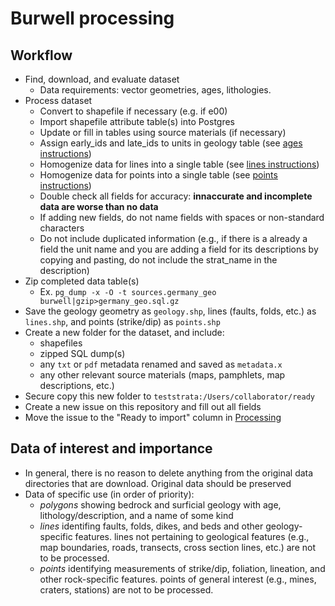 # Burwell processing

## Workflow

+ Find, download, and evaluate dataset
  + Data requirements: vector geometries, ages, lithologies.
+ Process dataset
  + Convert to shapefile if necessary (e.g. if e00)
  + Import shapefile attribute table(s) into Postgres
  + Update or fill in tables using source materials (if necessary)
  + Assign early_ids and late_ids to units in geology table (see [ages instructions](https://github.com/UW-Macrostrat/burwell-processing/blob/master/ages.md))
  + Homogenize data for lines into a single table  (see [lines instructions](https://github.com/UW-Macrostrat/burwell-processing/blob/master/lines.md))
  + Homogenize data for points into a single table (see [points instructions](https://github.com/UW-Macrostrat/burwell-processing/blob/master/points.md))
  + Double check all fields for accuracy: **innaccurate and incomplete data are worse than no data**
  + If adding new fields, do not name fields with spaces or non-standard characters
  + Do not include duplicated information (e.g., if there is a already a field the unit name and you are adding a field for its descriptions by copying and pasting, do not include the strat_name in the description)
+ Zip completed data table(s) 
  + Ex. `pg_dump -x -O -t sources.germany_geo burwell|gzip>germany_geo.sql.gz`
+  Save the geology geometry as `geology.shp`, lines (faults, folds, etc.) as `lines.shp`, and points (strike/dip) as `points.shp`
+ Create a new folder for the dataset, and include: 
   + shapefiles
   + zipped SQL dump(s)
   + any `txt` or `pdf` metadata renamed and saved as `metadata.x`
   + any other relevant source materials (maps, pamphlets, map descriptions, etc.)
+ Secure copy this new folder to `teststrata:/Users/collaborator/ready`
+ Create a new issue on this repository and fill out all fields
+ Move the issue to the "Ready to import" column in [Processing](https://github.com/UW-Macrostrat/burwell-processing/projects/1)

## Data of interest and importance 
+ In general, there is no reason to delete anything from the original data directories that are download. Original data should be preserved
+ Data of specific use (in order of priority):
  + *polygons* showing bedrock and surficial geology with age, lithology/description, and a name of some kind
  + *lines* identifing faults, folds, dikes, and beds and other geology-specific features. lines not pertaining to geological features (e.g., map boundaries, roads, transects, cross section lines, etc.) are not to be processed.
  + *points* identifying measurements of strike/dip, foliation, lineation, and other rock-specific features. points of general interest (e.g., mines, craters, stations) are not to be processed.
